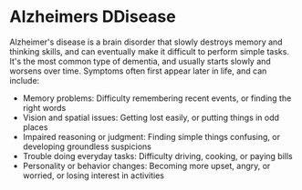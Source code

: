 # Alzheimers DDisease

Alzheimer's disease is a brain disorder that slowly destroys memory and thinking skills, and can eventually make it difficult to perform simple tasks. It's the most common type of dementia, and usually starts slowly and worsens over time. Symptoms often first appear later in life, and can include:

- Memory problems: Difficulty remembering recent events, or finding the right words
- Vision and spatial issues: Getting lost easily, or putting things in odd places
- Impaired reasoning or judgment: Finding simple things confusing, or developing groundless suspicions
- Trouble doing everyday tasks: Difficulty driving, cooking, or paying bills
- Personality or behavior changes: Becoming more upset, angry, or worried, or losing interest in activities 
